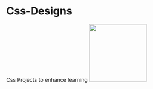 # Css-Designs
Css Projects to enhance learning
<img width="154" src="https://github.com/user-attachments/assets/a79c8071-b3a7-4ad8-96f2-c86122f386b6">


